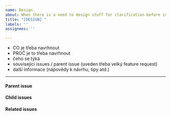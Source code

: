 ```yaml
---
name: Design
about: When there is a need to design stuff for clarification before implementation
title: "[DESIGN] "
labels: ''
assignees: ''

---
```


- CO je třeba navrhnout
- PROČ je to třeba navrhnout
- čeho se týká
- související issues / parent issue (uveden třeba velký feature request)
- další informace (nápovědy k návrhu, tipy atd.)

---

<!-- Issue relationships
If it is possible, link issues via task lists sorted by issue numbers like:

- [ ] #1 [BUG] X is not working
- [ ] #2 [DESIGN] Design for X
-->

#### Parent issue



#### Child issues



#### Related issues
